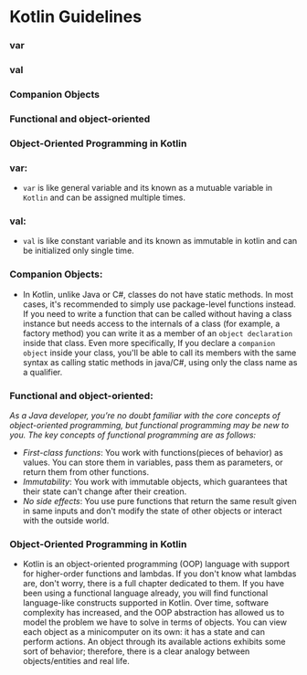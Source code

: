 # Kotlin Guidelines

### var
### val
### Companion Objects
### Functional and object-oriented
### Object-Oriented Programming in Kotlin

### var:
* `var` is like general variable and its known as a mutuable variable in `Kotlin` and can be assigned multiple times.

### val:
* `val` is like constant variable and its known as immutable in kotlin and can be initialized only single time.

### Companion Objects:
* In Kotlin, unlike Java or C#, classes do not have static methods. In most cases, it's recommended to simply 
  use package-level functions instead.
  If you need to write a function that can be called without having a class instance but needs access to the internals of a class 
  (for example, a factory method) you can write it as a member of an `object declaration` inside that class.
  Even more specifically, If you declare a `companion object` inside your class, you'll be able to call its members with 
  the same syntax as calling static methods in java/C#, using only the class name as a qualifier.

### Functional and object-oriented:

*As a Java developer, you’re no doubt familiar with the core concepts of object-oriented
programming, but functional programming may be new to you. The key concepts of
functional programming are as follows:* 

* *First-class functions*: You work with functions(pieces of behavior) as values. You can store them in variables, 
  pass them as parameters, or return them from other functions.
* *Immutability*: You work with immutable objects, which guarantees that their state can't change after their creation.
* *No side effects*: You use pure functions that return the same result given in same inputs and don't modify the state
  of other objects or interact with the outside world.

### Object-Oriented Programming in Kotlin

* Kotlin is an object-oriented programming (OOP) language with support for higher-order functions and lambdas.
If you don't know what lambdas are, don't worry, there is a full chapter dedicated to them. 
If you have been using a functional language already, you will find functional language-like constructs supported in Kotlin.
Over time, software complexity has increased, and the OOP abstraction has allowed us 
to model the problem we have to solve in terms of objects.
You can view each object as a minicomputer on its own: it has a state and can perform actions.
An object through its available actions exhibits some sort of behavior; 
therefore, there is a clear analogy between objects/entities and real life.
